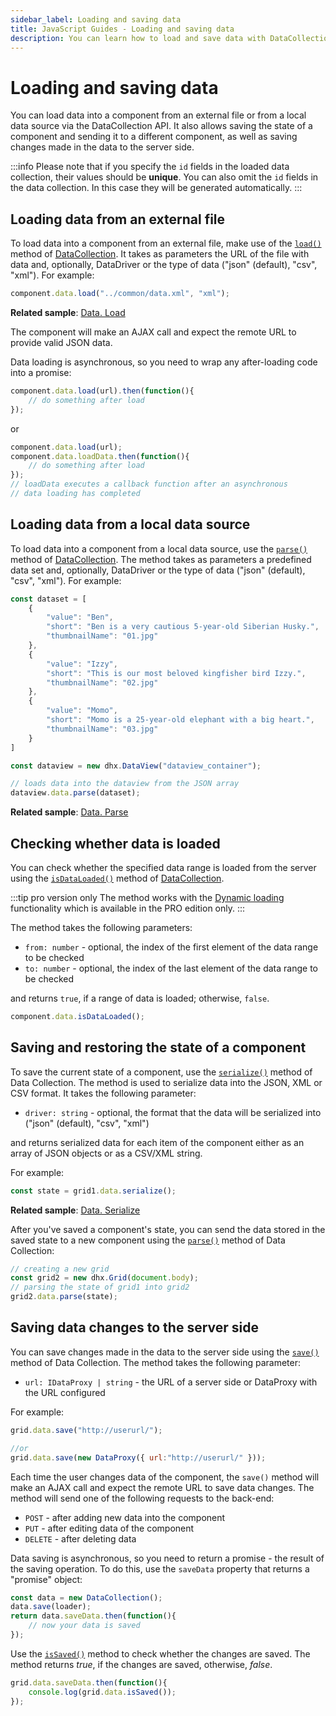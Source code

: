 ```yaml
---
sidebar_label: Loading and saving data
title: JavaScript Guides - Loading and saving data 
description: You can learn how to load and save data with DataCollection in the documentation of the DHTMLX JavaScript UI library. Browse developer guides and API reference, try out code examples and live demos, and download a free 30-day evaluation version of DHTMLX Suite.
---
```


# Loading and saving data

You can load data into a component from an external file or from a local data source via the DataCollection API. It also allows saving the state of a component and sending it to a different component, as well as saving changes made in the data to the server side. 

:::info
Please note that if you specify the `id` fields in the loaded data collection, their values should be **unique**. You can also omit the `id` fields in the data collection. In this case they will be generated automatically.
:::

## Loading data from an external file

To load data into a component from an external file, make use of the [`load()`](data_collection/api/datacollection_load_method.md) method of [DataCollection](data_collection.md). It takes as parameters the URL of the file with data and, optionally, DataDriver or the type of data ("json" (default), "csv", "xml"). For example:

~~~jsx
component.data.load("../common/data.xml", "xml");
~~~

**Related sample**: [Data. Load](https://snippet.dhtmlx.com/dyykcnxi)

The component will make an AJAX call and expect the remote URL to provide valid JSON data.

Data loading is asynchronous, so you need to wrap any after-loading code into a promise:

~~~jsx
component.data.load(url).then(function(){
    // do something after load
});
~~~

or

~~~jsx
component.data.load(url);
component.data.loadData.then(function(){
    // do something after load
});
// loadData executes a callback function after an asynchronous
// data loading has completed
~~~

## Loading data from a local data source

To load data into a component from a local data source, use the [`parse()`](data_collection/api/datacollection_parse_method.md) method of [DataCollection](data_collection.md). The method takes as parameters a predefined data set and, optionally, DataDriver or the type of data ("json" (default), "csv", "xml"). For example:

~~~jsx
const dataset = [
    {
        "value": "Ben",
        "short": "Ben is a very cautious 5-year-old Siberian Husky.",
        "thumbnailName": "01.jpg"
    },
    {
        "value": "Izzy",
        "short": "This is our most beloved kingfisher bird Izzy.",
        "thumbnailName": "02.jpg"
    },
    {
        "value": "Momo",
        "short": "Momo is a 25-year-old elephant with a big heart.",
        "thumbnailName": "03.jpg"
    }
]

const dataview = new dhx.DataView("dataview_container");

// loads data into the dataview from the JSON array
dataview.data.parse(dataset);
~~~

**Related sample**: [Data. Parse](https://snippet.dhtmlx.com/0zrxtmvi)

## Checking whether data is loaded

You can check whether the specified data range is loaded from the server using the [`isDataLoaded()`](data_collection/api/datacollection_isdataloaded_method.md) method of [DataCollection](data_collection.md). 

:::tip pro version only
The method works with the [Dynamic loading](helpers/lazydataproxy.md) functionality which is available in the PRO edition only.
:::

The method takes the following parameters:

- `from: number` - optional, the index of the first element of the data range to be checked
- `to: number` - optional, the index of the last element of the data range to be checked

and returns `true`, if a range of data is loaded; otherwise, `false`.

~~~jsx
component.data.isDataLoaded();
~~~

## Saving and restoring the state of a component

To save the current state of a component, use the [`serialize()`](data_collection/api/datacollection_serialize_method.md) method of Data Collection. The method is used to serialize data into the JSON, XML or CSV format. It takes the following parameter:

- `driver: string` - optional, the format that the data will be serialized into ("json" (default), "csv", "xml")

and returns serialized data for each item of the component either as an array of JSON objects or as a CSV/XML string.

For example:

~~~jsx
const state = grid1.data.serialize();
~~~

**Related sample**: [Data. Serialize](https://snippet.dhtmlx.com/7c35n4uf)

After you've saved a component's state, you can send the data stored in the saved state to a new component using the [`parse()`](data_collection/api/datacollection_parse_method.md) method of Data Collection:

~~~jsx
// creating a new grid
const grid2 = new dhx.Grid(document.body);
// parsing the state of grid1 into grid2
grid2.data.parse(state);
~~~

## Saving data changes to the server side

You can save changes made in the data to the server side using the [`save()`](data_collection/api/datacollection_save_method.md) method of Data Collection. The method takes the following parameter:

- `url: IDataProxy | string` - the URL of a server side or DataProxy with the URL configured

For example:

~~~jsx
grid.data.save("http://userurl/");

//or
grid.data.save(new DataProxy({ url:"http://userurl/" }));
~~~

Each time the user changes data of the component, the `save()` method will make an AJAX call and expect the remote URL to save data changes. The method will send one of the following requests to the back-end:

- `POST` - after adding new data into the component
- `PUT` - after editing data of the component
- `DELETE` - after deleting data

Data saving is asynchronous, so you need to return a promise - the result of the saving operation. To do this, use the `saveData` property that returns a "promise" object:

~~~jsx
const data = new DataCollection();
data.save(loader);
return data.saveData.then(function(){
    // now your data is saved
});
~~~

Use the [`isSaved()`](data_collection/api/datacollection_issaved_method.md) method to check whether the changes are saved. The method returns *true*, if the changes are saved, otherwise, *false*.

~~~jsx
grid.data.saveData.then(function(){
    console.log(grid.data.isSaved());
});
~~~